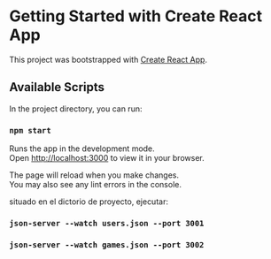 
# Getting Started with Create React App

This project was bootstrapped with [Create React App](https://github.com/facebook/create-react-app).

## Available Scripts

In the project directory, you can run:

### `npm start`

Runs the app in the development mode.\
Open [http://localhost:3000](http://localhost:3000) to view it in your browser.

The page will reload when you make changes.\
You may also see any lint errors in the console.

situado en el dictorio de proyecto, ejecutar:
### `json-server --watch users.json --port 3001 `
### `json-server --watch games.json --port 3002 `
